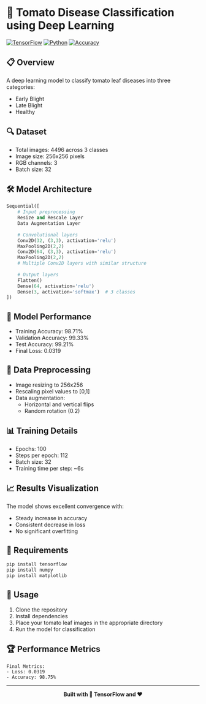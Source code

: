 # 🍅 Tomato Disease Classification using Deep Learning

[![TensorFlow](https://img.shields.io/badge/TensorFlow-2.15.0-orange?logo=tensorflow)](https://tensorflow.org)
[![Python](https://img.shields.io/badge/Python-3.10-blue?logo=python&logoColor=white)](https://python.org)
[![Accuracy](https://img.shields.io/badge/Accuracy-99.21%25-success)](#model-performance)

## 📋 Overview
A deep learning model to classify tomato leaf diseases into three categories:
- Early Blight
- Late Blight
- Healthy

## 🔍 Dataset
- Total images: 4496 across 3 classes
- Image size: 256x256 pixels
- RGB channels: 3
- Batch size: 32

## 🛠 Model Architecture
```python
Sequential([
    # Input preprocessing
    Resize and Rescale Layer
    Data Augmentation Layer
    
    # Convolutional layers
    Conv2D(32, (3,3), activation='relu')
    MaxPooling2D(2,2)
    Conv2D(64, (3,3), activation='relu')
    MaxPooling2D(2,2)
    # Multiple Conv2D layers with similar structure
    
    # Output layers
    Flatten()
    Dense(64, activation='relu')
    Dense(3, activation='softmax')  # 3 classes
])
```

## 🎯 Model Performance
- Training Accuracy: 98.71%
- Validation Accuracy: 99.33%
- Test Accuracy: 99.21%
- Final Loss: 0.0319

## 🔄 Data Preprocessing
- Image resizing to 256x256
- Rescaling pixel values to [0,1]
- Data augmentation:
  - Horizontal and vertical flips
  - Random rotation (0.2)

## 📊 Training Details
- Epochs: 100
- Steps per epoch: 112
- Batch size: 32
- Training time per step: ~6s

## 📈 Results Visualization
The model shows excellent convergence with:
- Steady increase in accuracy
- Consistent decrease in loss
- No significant overfitting

## 🚀 Requirements
```bash
pip install tensorflow
pip install numpy
pip install matplotlib
```

## 📝 Usage
1. Clone the repository
2. Install dependencies
3. Place your tomato leaf images in the appropriate directory
4. Run the model for classification

## 🏆 Performance Metrics
```
Final Metrics:
- Loss: 0.0319
- Accuracy: 98.75%
```

---
<div align="center">
    <b>Built with 🤖 TensorFlow and ❤️</b>
</div>
